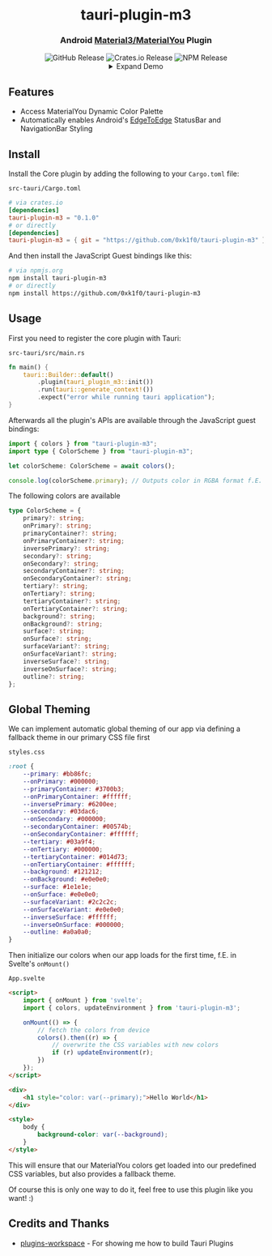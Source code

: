 <div align="center">
  <h1>tauri-plugin-m3</h1>
  <h3>Android <a href="https://developer.android.com/develop/ui/compose/designsystems/material3">Material3/MaterialYou</a> Plugin</h3>
  <img alt="GitHub Release" src="https://img.shields.io/github/v/release/0xk1f0/tauri-plugin-m3?color=blue&style=flat-square" />
  <img alt="Crates.io Release" src="https://img.shields.io/crates/v/tauri-plugin-m3?color=orange&style=flat-square" />
  <img alt="NPM Release" src="https://img.shields.io/npm/v/tauri-plugin-m3?color=green&style=flat-square" />
  <details>
    <summary>Expand Demo</summary>
    <video src="https://github.com/user-attachments/assets/7de52892-75c7-4918-8edd-1d86aadc063b" />
  </details>
</div>

## Features

- Access MaterialYou Dynamic Color Palette
- Automatically enables Android's [EdgeToEdge](https://developer.android.com/develop/ui/views/layout/edge-to-edge) StatusBar and NavigationBar Styling

## Install

Install the Core plugin by adding the following to your `Cargo.toml` file:

`src-tauri/Cargo.toml`

```toml
# via crates.io
[dependencies]
tauri-plugin-m3 = "0.1.0"
# or directly
[dependencies]
tauri-plugin-m3 = { git = "https://github.com/0xk1f0/tauri-plugin-m3" }
```

And then install the JavaScript Guest bindings like this:

```sh
# via npmjs.org
npm install tauri-plugin-m3
# or directly
npm install https://github.com/0xk1f0/tauri-plugin-m3
```

## Usage

First you need to register the core plugin with Tauri:

`src-tauri/src/main.rs`

```rust
fn main() {
    tauri::Builder::default()
        .plugin(tauri_plugin_m3::init())
        .run(tauri::generate_context!())
        .expect("error while running tauri application");
}
```

Afterwards all the plugin's APIs are available through the JavaScript guest bindings:

```typescript
import { colors } from "tauri-plugin-m3";
import type { ColorScheme } from "tauri-plugin-m3";

let colorScheme: ColorScheme = await colors();

console.log(colorScheme.primary); // Outputs color in RGBA format f.E. "#F4F678FF"
```

The following colors are available

```typescript
type ColorScheme = {
    primary?: string;
    onPrimary?: string;
    primaryContainer?: string;
    onPrimaryContainer?: string;
    inversePrimary?: string;
    secondary?: string;
    onSecondary?: string;
    secondaryContainer?: string;
    onSecondaryContainer?: string;
    tertiary?: string;
    onTertiary?: string;
    tertiaryContainer?: string;
    onTertiaryContainer?: string;
    background?: string;
    onBackground?: string;
    surface?: string;
    onSurface?: string;
    surfaceVariant?: string;
    onSurfaceVariant?: string;
    inverseSurface?: string;
    inverseOnSurface?: string;
    outline?: string;
};
```

## Global Theming

We can implement automatic global theming of our app via defining a fallback theme in our primary CSS file first

`styles.css`

```css
:root {
    --primary: #bb86fc;
    --onPrimary: #000000;
    --primaryContainer: #3700b3;
    --onPrimaryContainer: #ffffff;
    --inversePrimary: #6200ee;
    --secondary: #03dac6;
    --onSecondary: #000000;
    --secondaryContainer: #00574b;
    --onSecondaryContainer: #ffffff;
    --tertiary: #03a9f4;
    --onTertiary: #000000;
    --tertiaryContainer: #014d73;
    --onTertiaryContainer: #ffffff;
    --background: #121212;
    --onBackground: #e0e0e0;
    --surface: #1e1e1e;
    --onSurface: #e0e0e0;
    --surfaceVariant: #2c2c2c;
    --onSurfaceVariant: #e0e0e0;
    --inverseSurface: #ffffff;
    --inverseOnSurface: #000000;
    --outline: #a0a0a0;
}
```

Then initialize our colors when our app loads for the first time, f.E. in Svelte's `onMount()`

`App.svelte`

```html
<script>
    import { onMount } from 'svelte';
    import { colors, updateEnvironment } from 'tauri-plugin-m3';

    onMount(() => {
        // fetch the colors from device
        colors().then((r) => {
            // overwrite the CSS variables with new colors
            if (r) updateEnvironment(r);
        })
    });
</script>

<div>
    <h1 style="color: var(--primary);">Hello World</h1>
</div>

<style>
    body {
        background-color: var(--background);
    }
</style>
```

This will ensure that our MaterialYou colors get loaded into our predefined CSS variables, but also provides a fallback theme.

Of course this is only one way to do it, feel free to use this plugin like you want! :)

## Credits and Thanks

- [plugins-workspace](https://github.com/tauri-apps/plugins-workspace) - For showing me how to build Tauri Plugins
